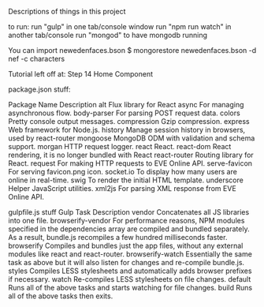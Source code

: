 Descriptions of things in this project

to run:
run "gulp" in one tab/console window
run "npm run watch" in another tab/console
run "mongod" to have mongodb running

You can import newedenfaces.bson
$ mongorestore newedenfaces.bson -d nef -c characters


Tutorial left off at: Step 14 Home Component


package.json stuff:

Package Name 							Description
alt 									Flux library for React
async									For managing asynchronous flow.
body-parser								For parsing POST request data.
colors									Pretty console output messages.
compression								Gzip compression.
express									Web framework for Node.js.
history									Manage session history in browsers, used by react-router
mongoose								MongoDB ODM with validation and schema support.
morgan									HTTP request logger.
react									React.
react-dom								React rendering, it is no longer bundled with React
react-router							Routing library for React.
request									For making HTTP requests to EVE Online API.
serve-favicon	 						For serving favicon.png icon.
socket.io								To display how many users are online in real-time.
swig									To render the initial HTML template.
underscore								Helper JavaScript utilities.
xml2js									For parsing XML response from EVE Online API.



gulpfile.js stuff
Gulp Task								Description
vendor									Concatenates all JS libraries into one file.
browserify-vendor						For performance reasons, NPM modules specified in the dependencies array are compiled and bundled separately. As a result, bundle.js recompiles a few hundred milliseconds faster.
browserify								Compiles and bundles just the app files, without any external modules like react and react-router.
browserify-watch						Essentially the same task as above but it will also listen for changes and re-compile bundle.js.
styles									Compiles LESS stylesheets and automatically adds browser prefixes if necessary.
watch									Re-compiles LESS stylesheets on file changes.
default									Runs all of the above tasks and starts watching for file changes.
build									Runs all of the above tasks then exits.
